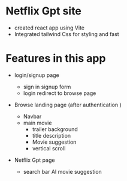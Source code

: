# Netflix Gpt site

- created react app using Vite
- Integrated tailwind Css for styling and fast

# Features in this app

- login/signup page

  - sign in signup form
  - login redirect to browse page

- Browse landing page (after authentication )

  - Navbar
  - main movie
    - trailer background
    - title description
    - Movie suggestion
    - vertical scroll

- Netflix Gpt page
  - search bar AI movie suggestion
